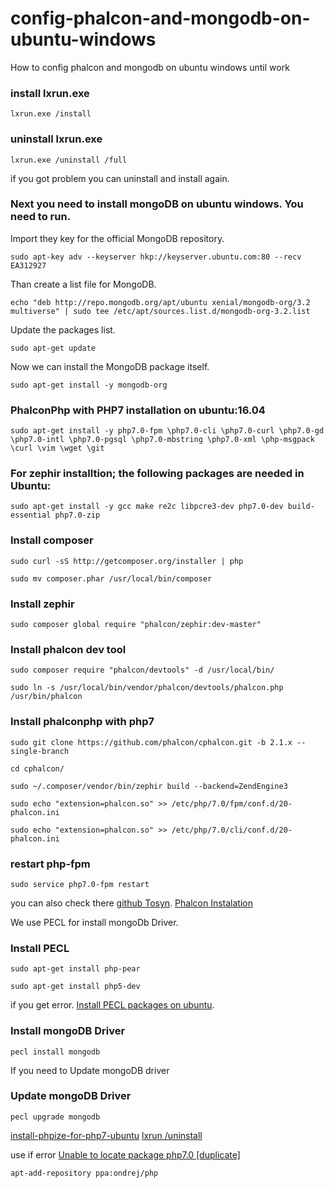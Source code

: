 # config-phalcon-and-mongodb-on-ubuntu-windows
How to config phalcon and mongodb on ubuntu windows until work

### install lxrun.exe
```
lxrun.exe /install
```
### uninstall lxrun.exe

```
lxrun.exe /uninstall /full
```


if you got problem you can uninstall and install again.

### Next you need to install mongoDB on ubuntu windows. You need to run.

Import they key for the official MongoDB repository.

```
sudo apt-key adv --keyserver hkp://keyserver.ubuntu.com:80 --recv EA312927
```

Than create a list file for MongoDB.

```
echo "deb http://repo.mongodb.org/apt/ubuntu xenial/mongodb-org/3.2 multiverse" | sudo tee /etc/apt/sources.list.d/mongodb-org-3.2.list
```

Update the packages list.

```
sudo apt-get update
```

Now we can install the MongoDB package itself.

```
sudo apt-get install -y mongodb-org
```


### PhalconPhp with PHP7 installation on ubuntu:16.04


```
sudo apt-get install -y php7.0-fpm \php7.0-cli \php7.0-curl \php7.0-gd \php7.0-intl \php7.0-pgsql \php7.0-mbstring \php7.0-xml \php-msgpack \curl \vim \wget \git
```


### For zephir installtion; the following packages are needed in Ubuntu:

```
sudo apt-get install -y gcc make re2c libpcre3-dev php7.0-dev build-essential php7.0-zip
```


### Install composer

```
sudo curl -sS http://getcomposer.org/installer | php
```


```
sudo mv composer.phar /usr/local/bin/composer
```


### Install zephir

```
sudo composer global require "phalcon/zephir:dev-master"
```


### Install phalcon dev tool

```
sudo composer require "phalcon/devtools" -d /usr/local/bin/
```


```
sudo ln -s /usr/local/bin/vendor/phalcon/devtools/phalcon.php /usr/bin/phalcon
```



### Install phalconphp with php7

```
sudo git clone https://github.com/phalcon/cphalcon.git -b 2.1.x --single-branch
```


```
cd cphalcon/
```


```
sudo ~/.composer/vendor/bin/zephir build --backend=ZendEngine3
```


```
sudo echo "extension=phalcon.so" >> /etc/php/7.0/fpm/conf.d/20-phalcon.ini
```


```
sudo echo "extension=phalcon.so" >> /etc/php/7.0/cli/conf.d/20-phalcon.ini
```


### restart php-fpm

```
sudo service php7.0-fpm restart
```


you can also check there
[github Tosyn](https://gist.github.com/Tosyn/fef6437dd3906ff200e471e478eaae95).
[Phalcon Instalation](https://docs.phalconphp.com/en/3.3/installation)


We use PECL for install mongoDb Driver.
### Install PECL

```
sudo apt-get install php-pear
```


```
sudo apt-get install php5-dev
```


if you get error.
[Install PECL packages on ubuntu](https://askubuntu.com/questions/403327/install-pecl-packages-on-ubuntu).

### Install mongoDB Driver

```
pecl install mongodb
```


If you need to Update mongoDB driver
### Update mongoDB Driver

```
pecl upgrade mongodb
```



[install-phpize-for-php7-ubuntu](https://askubuntu.com/questions/819797/is-is-possible-to-install-phpize-for-php7-ubuntu16-04?utm_medium=organic&utm_source=google_rich_qa&utm_campaign=google_rich_qa)
[lxrun /uninstall](https://www.neontribe.co.uk/windows-10-bash-ubuntu-16-04-upgrade/)

use if error [Unable to locate package php7.0 [duplicate]](https://askubuntu.com/questions/715944/unable-to-locate-package-php7-0?utm_medium=organic&utm_source=google_rich_qa&utm_campaign=google_rich_qa)
```
apt-add-repository ppa:ondrej/php
```
